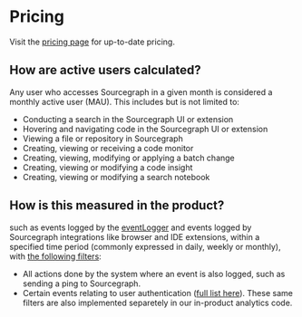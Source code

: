 # Pricing

Visit the [pricing page](https://about.sourcegraph.com/pricing) for up-to-date pricing. 

## How are active users calculated?

Any user who accesses Sourcegraph in a given month is considered a monthly active user (MAU). This includes but is not limited to:
- Conducting a search in the Sourcegraph UI or extension
- Hovering and navigating code in the Sourcegraph UI or extension
- Viewing a file or repository in Sourcegraph
- Creating, viewing or receiving a code monitor
- Creating, viewing, modifying or applying a batch change
- Creating, viewing or modifying a code insight
- Creating, viewing or modifying a search notebook

## How is this measured in the product?

such as events logged by the [eventLogger](https://sourcegraph.com/search?q=context:global+repo:sourcegraph/sourcegraph+eventLogger.log%28&patternType=lucky) and events logged by Sourcegraph integrations like browser and IDE extensions, within a specified time period (commonly expressed in daily, weekly or monthly), with [the following filters](https://sourcegraph.com/github.com/sourcegraph/sourcegraph/-/blob/internal/database/event_logs.go?L540):
- All actions done by the system where an event is also logged, such as sending a ping to Sourcegraph. 
- Certain events relating to user authentication ([full list here](https://sourcegraph.com/github.com/sourcegraph/sourcegraph/-/blob/internal/database/event_logs.go?L472)). These same filters are also implemented separetely in our in-product analytics code. 
